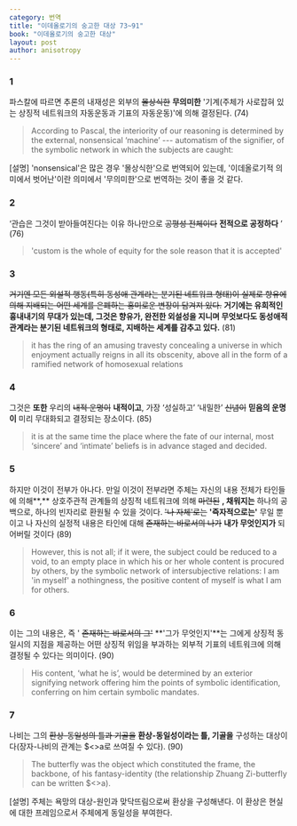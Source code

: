 ```yaml
---
category: 번역
title: "이데올로기의 숭고한 대상 73~91"
book: "이데올로기의 숭고한 대상"
layout: post
author: anisotropy
---
```


### 1

파스칼에 따르면 추론의 내재성은 외부의 ~~몰상식한~~ **무의미한** '기계(주체가 사로잡혀 있는 상징적 네트워크의 자동운동과 기표의 자동운동)'에 의해 결정된다. (74)

> According to Pascal, the interiority of our reasoning is determined by the external, nonsensical ‘machine’ --- automatism of the signifier, of the symbolic network in which the subjects are caught:  

[설명]  'nonsensical'은 많은 경우 '몰상식한'으로 번역되어 있는데, '이데올로기적 의미에서 벗어난'이란 의미에서 '무의미한'으로 번역하는 것이 좋을 것 같다.

### 2

‘관습은 그것이 받아들여진다는 이유 하나만으로 ~~공평성 전체이다~~ **전적으로 공정하다** ’ (76)

> 'custom is the whole of equity for the sole reason that it is accepted'  

### 3

~~거기엔 모든 외설적 행동(특히 동성애 관계라는 분기된 네트워크 형태)이 실제로 향유에 의해 지배되는 어떤 세계를 은폐하는 홍미로운 변장이 담겨져 있다.~~ **거기에는 유희적인 흉내내기의 무대가 있는데, 그것은 향유가, 완전한 외설성을 지니며 무엇보다도 동성애적 관계라는 분기된 네트워크의 형태로, 지배하는 세계를 감추고 있다.**  (81)

> it has the ring of an amusing travesty concealing a universe in which enjoyment actually reigns in all its obscenity, above all in the form of a ramified network of homosexual relations  


### 4

그것은 **또한** 우리의 ~~내적 운명이~~ **내적이고**, 가장 ‘성실하고’ ‘내밀한’ ~~신념이~~ **믿음의 운명이** 미리 무대화되고 결정되는 장소이다. (85)

> it is at the same time the place where the fate of our internal, most ‘sincere’ and ‘intimate’ beliefs is in advance staged and decided.  

### 5

하지만 이것이 전부가 아나다. 만일 이것이 전부라면 주체는 자신의 내용 전체가 타인들에 의해**,** 상호주관적 관계들의 상징적 네트워크에 의해 ~~마련된~~ **, 채워지는** 하나의 공백으로, 하나의 빈자리로 환원될 수 있을 것이다. ~~'나 자체'로는~~ **'즉자적으로는'** 무일 뿐이고 나 자신의 실정적 내용은 타인에 대해 ~~존재하는 바로서의 나가~~ **내가 무엇인지가** 되어버릴 것이다 (89)

> However, this is not all; if it were, the subject could be reduced to a void, to an empty place in which his or her whole content is procured by others, by the symbolic network of intersubjective relations: I am 'in myself' a nothingness, the positive content of myself is what I am for others.  

### 6

이는 그의 내용은, 즉 ' ~~존재하는 바로서의 그'~~ **'그가 무엇인지'**는 그에게 상징적 동일시의 지점을 제공하는 어떤 상징적 위임을 부과하는 외부적 기표의 네트워크에 의해 결정될 수 있다는 의미이다. (90)

> His content, ‘what he is’, would be determined by an exterior signifying network offering him the points of symbolic identification, conferring on him certain symbolic mandates.

### 7

나비는 그의 ~~환상-동일성의 틀과 기골을~~ **환상-동일성이라는 틀, 기골을** 구성하는 대상이다(장자-나비의 관계는 $<>a로 쓰여질 수 있다). (90)

> The butterfly was the object which constituted the frame, the backbone, of his fantasy-identity (the relationship Zhuang Zi-butterfly can be written $<>a).  

[설명] 주체는 욕망의 대상-원인과 맞닥뜨림으로써 환상을 구성해낸다. 이 환상은 현실에 대한 프레임으로서 주체에게 동일성을 부여한다.

